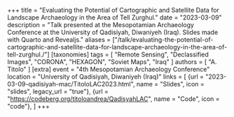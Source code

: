 +++
title = "Evaluating the Potential of Cartographic and Satellite Data for Landscape Archaeology in the Area of Tell Zurghul."
date = "2023-03-09"
description = "Talk presented at the Mesopotamian Archaeology Conference at the University of Qadisiyah, Diwaniyeh (Iraq). Slides made with Quarto and Revealjs."
aliases = ["/talk/evaluating-the-potential-of-cartographic-and-satellite-data-for-landscape-archaeology-in-the-area-of-tell-zurghul./"]
[taxonomies]
tags = [
  "Remote Sensing",
  "Declassified Images",
  "CORONA",
  "HEXAGON",
  "Soviet Maps",
  "Iraq"
]
authors = [ "A. Titolo" ]
[extra]
event = "4th Mesopotamian Archaeology Conference"
location = "University of Qadisiyah, Diwaniyeh (Iraq)"
links = [
    {url = "2023-03-09-qadisiyah-mac/TitoloLAC2023.html", name = "Slides", icon = "slides", legacy_url = "true"},
    {url = "https://codeberg.org/titoloandrea/QadisyahLAC", name = "Code", icon = "code"},
]
+++
